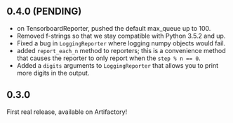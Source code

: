 ## 0.4.0 (PENDING)

- on TensorboardReporter, pushed the default max_queue up to 100.
- Removed f-strings so that we stay compatible with Python 3.5.2 and up.
- Fixed a bug in `LoggingReporter` where logging numpy objects would fail.
- added `report_each_n` method to reporters; this is a convenience method that
  causes the reporter to only report when the `step % n == 0`.
- Added a `digits` arguments to `LoggingReporter` that allows you to print more
  digits in the output.

## 0.3.0

First real release, available on Artifactory!
